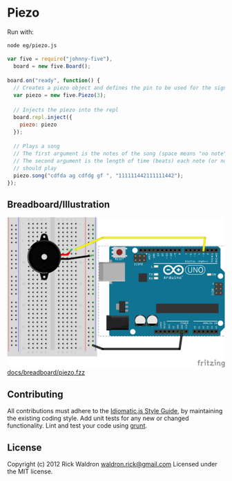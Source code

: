 # Piezo

Run with:
```bash
node eg/piezo.js
```


```javascript
var five = require("johnny-five"),
  board = new five.Board();

board.on("ready", function() {
  // Creates a piezo object and defines the pin to be used for the signal
  var piezo = new five.Piezo(3);

  // Injects the piezo into the repl
  board.repl.inject({
    piezo: piezo
  });

  // Plays a song
  // The first argument is the notes of the song (space means "no note")
  // The second argument is the length of time (beats) each note (or non-note)
  // should play
  piezo.song("cdfda ag cdfdg gf ", "111111442111111442");
});
```


## Breadboard/Illustration


![docs/breadboard/piezo.png](breadboard/piezo.png)
[docs/breadboard/piezo.fzz](breadboard/piezo.fzz)









## Contributing
All contributions must adhere to the [Idiomatic.js Style Guide](https://github.com/rwldrn/idiomatic.js),
by maintaining the existing coding style. Add unit tests for any new or changed functionality. Lint and test your code using [grunt](https://github.com/cowboy/grunt).

## License
Copyright (c) 2012 Rick Waldron <waldron.rick@gmail.com>
Licensed under the MIT license.

